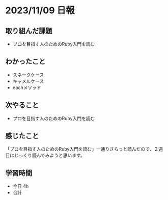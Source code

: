 # 2023/11/09 日報

## 取り組んだ課題
- プロを目指す人のためのRuby入門を読む

## わかったこと
- スネークケース
- キャメルケース
- eachメソッド

## 次やること
- プロを目指す人のためのRuby入門を読む

## 感じたこと
「プロを目指す人のためのRuby入門を読む」一通りさらっと読んだので、２週目はじっくり読んでみようと思います。

## 学習時間
- 今日 4h
- 合計 

